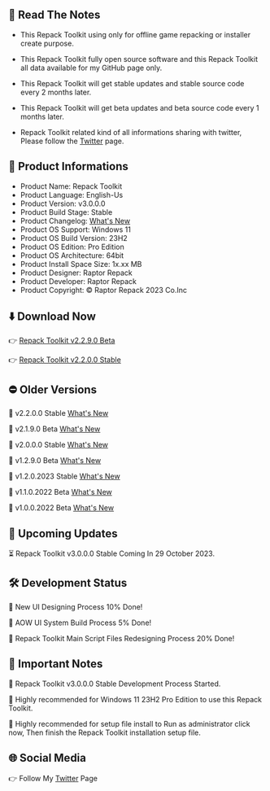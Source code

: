 📝 Read The Notes
-----------------

- This Repack Toolkit using only for offline game repacking or installer create purpose.

- This Repack Toolkit fully open source software and this Repack Toolkit all data available for my GitHub page only.

- This Repack Toolkit will get stable updates and stable source code every 2 months later.

- This Repack Toolkit will get beta updates and beta source code every 1 months later.

- Repack Toolkit related kind of all informations sharing with twitter, Please follow the [Twitter](https://www.twitter.com/raptorrepack)
 page.

🧾 Product Informations
-----------------------
- Product Name: Repack Toolkit
- Product Language: English-Us
- Product Version: v3.0.0.0
- Product Build Stage: Stable
- Product Changelog: [What's New](https://github.com/raptorrepack/RepackToolkit)
- Product OS Support: Windows 11
- Product OS Build Version: 23H2
- Product OS Edition: Pro Edition
- Product OS Architecture: 64bit
- Product Install Space Size: 1x.xx MB
- Product Designer: Raptor Repack
- Product Developer: Raptor Repack
- Product Copyright: © Raptor Repack 2023 Co.Inc

⬇️ Download Now 
---------------
👉 [Repack Toolkit v2.2.9.0 Beta](https://github.com/RaptorRepack/RepackToolkit/releases/download/v2.2.9/RepackToolkit64bit_v2.2.9.0.Beta.exe)

👉 [Repack Toolkit v2.2.0.0 Stable](https://github.com/RaptorRepack/RepackToolkit/releases/download/v2.2.0/RepackToolkit64bit_v2.2.0.0.exe)

⛔ Older Versions
-----------------
🚫 v2.2.0.0 Stable [What's New](https://github.com/RaptorRepack/RepackToolkit/releases/tag/v2.2.0)

🚫 v2.1.9.0 Beta [What's New](https://github.com/RaptorRepack/RepackToolkit/releases/tag/v2.1.9)

🚫 v2.0.0.0 Stable [What's New](https://github.com/RaptorRepack/RepackToolkit/releases/tag/v2.0.0)

🚫 v1.2.9.0 Beta [What's New](https://github.com/RaptorRepack/RepackToolkit/releases/tag/v1.2.9)

🚫 v1.2.0.2023 Stable [What's New](https://github.com/RaptorRepack/RepackToolkit/releases/tag/v1.2.0)

🚫 v1.1.0.2022 Beta [What's New](https://github.com/RaptorRepack/RepackToolkit/releases/tag/v1.1.0)

🚫 v1.0.0.2022 Beta [What's New](https://github.com/RaptorRepack/RepackToolkit/releases/tag/v1.0.0)

📢 Upcoming Updates 
-------------------
⏳ Repack Toolkit v3.0.0.0 Stable Coming In 29 October 2023.

🛠️ Development Status
---------------------
🔴 New UI Designing Process 10% Done!

🔴 AOW UI System Build Process 5% Done!

🔴 Repack Toolkit Main Script Files Redesigning Process 20% Done!


📝 Important Notes
------------------
🔴 Repack Toolkit v3.0.0.0 Stable Development Process Started.

🔴 Highly recommended for Windows 11 23H2 Pro Edition to use this Repack Toolkit.

🔴 Highly recommended for setup file install to Run as administrator click now, Then finish the Repack Toolkit installation setup file.


🌐 Social Media
---------------
👉 Follow My [Twitter](https://www.twitter.com/raptorrepack) Page